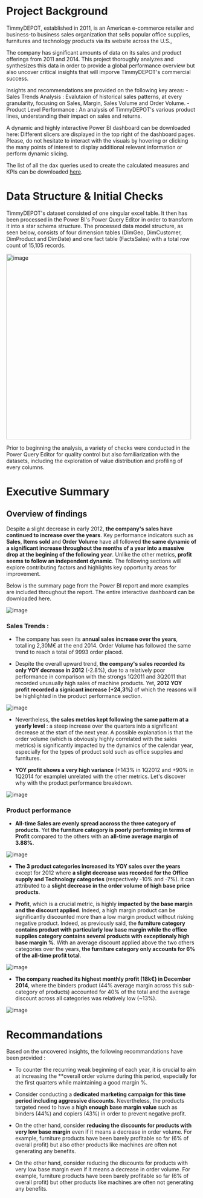 # Project Background 

TimmyDEPOT, established in 2011, is an American e-commerce retailer and business-to business sales organization that sells popular office supplies, furnitures and technology products via its website across the U.S., 

The company has significant amounts of data on its sales and product offerings from 2011 and 2014. This project thoroughly analyzes and synthesizes this data in order to provide a global performance overview but also uncover critical insights that will imporve TimmyDEPOT's commercial success. 

Insights and recommendations are provided on the following key areas: 
	- Sales Trends Analysis : Evalutaion of historical sales patterns, at every granularity, focusing on Sales, Margin, Sales Volume and Order Volume.
	-Product Level Performance : An analysis of TimmyDEPOT's various product lines, understanding their impact on sales and returns. 	

A dynamic and highly interactive Power BI dashboard can be downloaded here: 
Different slicers are displayed in the top right of the dashboard pages. 
Please, do not hesitate to interact with the visuals by hovering or clicking the many points of interest to display additional relevant information or perform dynamic slicing. 

The list of all the dax queries used to create the calculated measures and KPIs can be downloaded [here](https://docs.google.com/document/d/1opihpei_4-dEf88gOMW8lWPRbwRCYGQ-_mbCmQ-sb9Y/edit?usp=sharing).

# Data Structure & Initial Checks 

TimmyDEPOT's dataset consisted of one singular excel table. It then has been processed in the Power BI's Power Query Editor in order to transform it into a star schema structure. The processed data model structure, as seen below, consists of four dimension tables (DimGeo, DimCustomer, DimProduct and DimDate) and one fact table (FactsSales) with a total row count of 15,105 records.

<img width="489" alt="image" src="https://github.com/user-attachments/assets/91f3852d-1fc6-47c3-9454-4bafa5aab36e">

Prior to beginning the analysis, a variety of checks were conducted in the Power Query Editor for quality control but also familiarization with the datasets, including the exploration of value distribution and profiling of every columns. 

# Executive Summary

## Overview of findings 

Despite a slight decrease in early 2012, **the company's sales have continued to increase over the years**. Key performance indicators such as **Sales**, **Items sold** and **Order Volume** have all followed **the same dynamic of a significant increase throughout the months of a year into a massive drop at the begining of the following year**. Unlike the other metrics, **profit seems to follow an independent dynamic**. The following sections will explore contributing factors and highlights key opportunity areas for improvement. 

Below is the summary page from the Power BI report and more examples are included throughout the report. The entire interactive dashboard can be downloaded here.

![image](https://github.com/user-attachments/assets/254308e7-d34d-45f3-bc8f-f7dcbf562468)


### Sales Trends : 

- The company has seen its **annual sales increase over the years**, totalling 2,30M€  at the end 2014.
Order Volume has followed the same trend to reach a total of 9993 order placed.

- Despite the overall upward trend, **the company's sales recorded its only YOY decrease in 2012** (-2.8%), due to a relatively poor performance in comparison with the strongs 1Q2011 and 3Q2011 that recorded unusually high sales of machine products. Yet, **2012 YOY profit recorded a signicant increase (+24,3%)** of which the reasons will be highlighted in the product performance section. 

![image](https://github.com/user-attachments/assets/c902f799-155e-4905-acd3-1b5588cb8074)


- Nevertheless, **the sales metrics kept following the same pattern at a yearly level** : a steep increase over the quarters into a significant decrease at the start of the next year. A possible explanation is that the order volume (which is obviously highly correlated with the sales metrics) is significantly impacted by the dynamics of the calendar year, especially for the types of product sold such as office supplies and furnitures. 

- **YOY profit shows a very high variance** (+143% in 1Q2012 and +90% in 1Q2014 for example) unrelated with the other metrics. Let's discover why with the product performance breakdown.

![image](https://github.com/user-attachments/assets/06ee0066-64d8-473d-b96c-a813b2fdc82d)

### Product performance 

- **All-time Sales are evenly spread accross the three category of products**. Yet **the furniture category is poorly performing in terms of Profit** compared to the others with an **all-time average margin of 3.88%**. 

![image](https://github.com/user-attachments/assets/34cd42c3-3ed0-4c53-82e9-3b7afc1f5b88)


- **The 3 product categories increased its YOY sales over the years** except for 2012 where **a slight decrease was recorded for the Office supply and Technology categories** (respectively -10% and -7%). It can attributed to a **slight decrease in the order volume of high base price products**.

- **Profit**, which is a crucial metric, is highly **impacted by the base margin and the discount applied**. Indeed, a high margin product can be significantly discounted more than a low margin product without risking negative product.
Indeed, as previously said, the **furniture category contains product with particularly low base margin while the office supplies category contains several products with exceptionaly high base margin %**. With an average discount applied above the two others categories over the years, **the furniture category only accounts for 6% of the all-time profit total**. 

![image](https://github.com/user-attachments/assets/d9272a92-4f09-4efd-ba8d-d98b4dfb2540)


- **The company reached its highest monthly profit (18k€) in December 2014**, where the binders product (44% average margin across this sub-category of products) accounted for 40% of the total and the average discount across all categories was relatively low (~13%).

![image](https://github.com/user-attachments/assets/958d93b0-8118-4798-8dbf-c8a16e2b796a)

# Recommandations 

Based on the uncovered insights, the following recommandations have been provided :

- To counter the recurring weak beginning of each year, it is crucial to aim at increasing the **overall order volume during this period, especially for the first quarters while maintaining a good margin %.

- Consider conducting a **dedicated marketing campaign for this time period including aggressive discounts**. Nevertheless, the products targeted need to have a **high enough base margin value** such as binders (44%) and copiers (43%) in order to prevent negative profit.

- On the other hand, consider **reducing the discounts for products with very low base margin** even if it means a decrease in order volume. For example, furniture products have been barely profitable so far (6% of overall profit) but also other products like machines are often not generating any benefits. 

- On the other hand, consider reducing the discounts for products with very low base margin even if it means a decrease in order volume. For example, furniture products have been barely profitable so far (6% of overall profit) but other products like machines are often not generating any benefits.  
